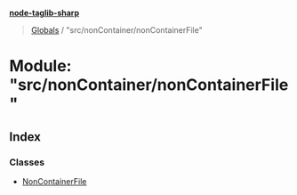 **[node-taglib-sharp](../README.md)**

> [Globals](../globals.md) / "src/nonContainer/nonContainerFile"

# Module: "src/nonContainer/nonContainerFile"

## Index

### Classes

* [NonContainerFile](../classes/_src_noncontainer_noncontainerfile_.noncontainerfile.md)
